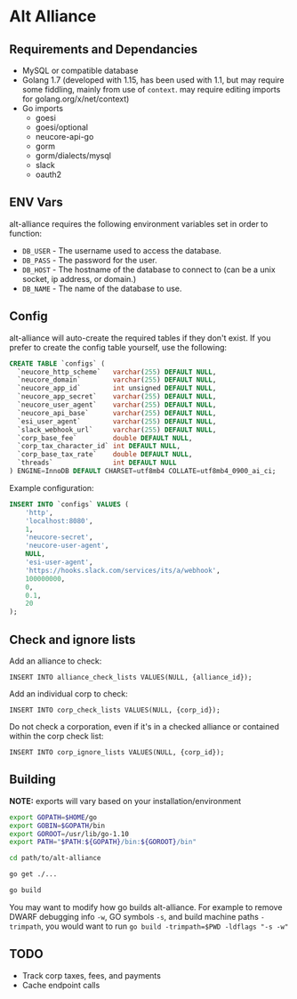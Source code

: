 # Alt Alliance
## Requirements and Dependancies
* MySQL or compatible database
* Golang 1.7 (developed with 1.15, has been used with 1.1, but may require some fiddling, mainly from use of `context`. may require editing imports for golang.org/x/net/context)
* Go imports
  * goesi
  * goesi/optional
  * neucore-api-go
  * gorm
  * gorm/dialects/mysql
  * slack
  * oauth2

## ENV Vars
alt-alliance requires the following environment variables set in order to function:
* `DB_USER` - The username used to access the database.
* `DB_PASS` - The password for the user.
* `DB_HOST` - The hostname of the database to connect to (can be a unix socket, ip address, or domain.)
* `DB_NAME` - The name of the database to use.

## Config
alt-alliance will auto-create the required tables if they don't exist. If you prefer to create the config table yourself, use the following:
``` SQL
CREATE TABLE `configs` (
  `neucore_http_scheme`   varchar(255) DEFAULT NULL,
  `neucore_domain`        varchar(255) DEFAULT NULL,
  `neucore_app_id`        int unsigned DEFAULT NULL,
  `neucore_app_secret`    varchar(255) DEFAULT NULL,
  `neucore_user_agent`    varchar(255) DEFAULT NULL,
  `neucore_api_base`      varchar(255) DEFAULT NULL,
  `esi_user_agent`        varchar(255) DEFAULT NULL,
  `slack_webhook_url`     varchar(255) DEFAULT NULL,
  `corp_base_fee`         double DEFAULT NULL,
  `corp_tax_character_id` int DEFAULT NULL,
  `corp_base_tax_rate`    double DEFAULT NULL,
  `threads`               int DEFAULT NULL
) ENGINE=InnoDB DEFAULT CHARSET=utf8mb4 COLLATE=utf8mb4_0900_ai_ci;
```

Example configuration:
``` SQL
INSERT INTO `configs` VALUES (
	'http',
	'localhost:8080',
	1,
	'neucore-secret',
	'neucore-user-agent',
	NULL,
	'esi-user-agent',
	'https://hooks.slack.com/services/its/a/webhook',
	100000000,
	0,
	0.1,
	20
);
```

## Check and ignore lists
Add an alliance to check:

`INSERT INTO alliance_check_lists VALUES(NULL, {alliance_id});`

Add an individual corp to check:

`INSERT INTO corp_check_lists VALUES(NULL, {corp_id});`

Do not check a corporation, even if it's in a checked alliance or contained within the corp check list:

`INSERT INTO corp_ignore_lists VALUES(NULL, {corp_id});`

## Building
**NOTE:** exports will vary based on your installation/environment
``` bash
export GOPATH=$HOME/go
export GOBIN=$GOPATH/bin
export GOROOT=/usr/lib/go-1.10
export PATH="$PATH:${GOPATH}/bin:${GOROOT}/bin"

cd path/to/alt-alliance

go get ./...

go build
```
You may want to modify how go builds alt-alliance. For example to remove DWARF debugging info `-w`, GO symbols `-s`, and build machine paths `-trimpath`, you would want to run `go build -trimpath=$PWD -ldflags "-s -w"`

## TODO
* Track corp taxes, fees, and payments
* Cache endpoint calls
